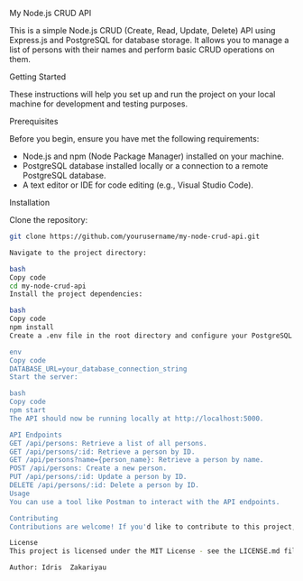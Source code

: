  My Node.js CRUD API

This is a simple Node.js CRUD (Create, Read, Update, Delete) API using Express.js and PostgreSQL for database storage. It allows you to manage a list of persons with their names and perform basic CRUD operations on them.

 Getting Started

These instructions will help you set up and run the project on your local machine for development and testing purposes.

Prerequisites

Before you begin, ensure you have met the following requirements:

- Node.js and npm (Node Package Manager) installed on your machine.
- PostgreSQL database installed locally or a connection to a remote PostgreSQL database.
- A text editor or IDE for code editing (e.g., Visual Studio Code).

 Installation

Clone the repository:

   ```bash
   git clone https://github.com/yourusername/my-node-crud-api.git

   Navigate to the project directory:

bash
Copy code
cd my-node-crud-api
Install the project dependencies:

bash
Copy code
npm install
Create a .env file in the root directory and configure your PostgreSQL database connection. Here's an example:

env
Copy code
DATABASE_URL=your_database_connection_string
Start the server:

bash
Copy code
npm start
The API should now be running locally at http://localhost:5000.

API Endpoints
GET /api/persons: Retrieve a list of all persons.
GET /api/persons/:id: Retrieve a person by ID.
GET /api/persons?name={person_name}: Retrieve a person by name.
POST /api/persons: Create a new person.
PUT /api/persons/:id: Update a person by ID.
DELETE /api/persons/:id: Delete a person by ID.
Usage
You can use a tool like Postman to interact with the API endpoints.

Contributing
Contributions are welcome! If you'd like to contribute to this project, please follow the standard GitHub fork and pull request process.

License
This project is licensed under the MIT License - see the LICENSE.md file for details.

Author: Idris  Zakariyau


